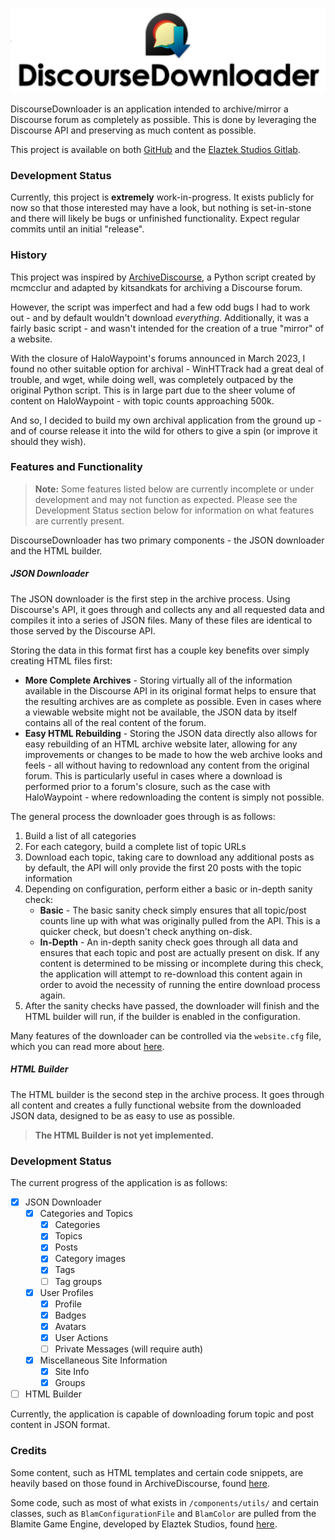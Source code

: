 ![DiscourseDownloader](./_assets/discoursedl_logo_large.png)

DiscourseDownloader is an application intended to archive/mirror a Discourse forum as
completely as possible. This is done by leveraging the Discourse API and preserving
as much content as possible.

This project is available on both [GitHub](https://github.com/haloman30/DiscourseDownloader)
 and the [Elaztek Studios Gitlab](https://gitlab.elaztek.com/haloman30/discoursedownloader).


### Development Status

Currently, this project is **extremely** work-in-progress. It exists publicly for now
so that those interested may have a look, but nothing is set-in-stone and there will likely
be bugs or unfinished functionality. Expect regular commits until an initial "release".

### History

This project was inspired by [ArchiveDiscourse](https://github.com/kitsandkats/ArchiveDiscourse),
a Python script created by mcmcclur and adapted by kitsandkats for archiving a Discourse forum.

However, the script was imperfect and had a few odd bugs I had to work out - and by default wouldn't
download *everything*. Additionally, it was a fairly basic script - and wasn't intended for the
creation of a true "mirror" of a website.

With the closure of HaloWaypoint's forums announced in March 2023, I found no other suitable
option for archival - WinHTTrack had a great deal of trouble, and wget, while doing well, was
completely outpaced by the original Python script. This is in large part due to the sheer volume
of content on HaloWaypoint - with topic counts approaching 500k.

And so, I decided to build my own archival application from the ground up - and of course release
it into the wild for others to give a spin (or improve it should they wish).

### Features and Functionality

> **Note:** Some features listed below are currently incomplete or under development and may
> not function as expected. Please see the Development Status section below for information
> on what features are currently present.

DiscourseDownloader has two primary components - the JSON downloader and the HTML builder.

##### JSON Downloader

The JSON downloader is the first step in the archive process. Using Discourse's API, it goes
through and collects any and all requested data and compiles it into a series of JSON files.
Many of these files are identical to those served by the Discourse API.

Storing the data in this format first has a couple key benefits over simply creating HTML files first:

* **More Complete Archives** - Storing virtually all of the information available in the Discourse
  API in its original format helps to ensure that the resulting archives are as complete as possible.
  Even in cases where a viewable website might not be available, the JSON data by itself contains
  all of the real content of the forum.
* **Easy HTML Rebuilding** - Storing the JSON data directly also allows for easy rebuilding of an
  HTML archive website later, allowing for any improvements or changes to be made to how the web
  archive looks and feels - all without having to redownload any content from the original forum.
  This is particularly useful in cases where a download is performed prior to a forum's closure,
  such as the case with HaloWaypoint - where redownloading the content is simply not possible.

The general process the downloader goes through is as follows:
1. Build a list of all categories
2. For each category, build a complete list of topic URLs
3. Download each topic, taking care to download any additional posts as by default, the API
   will only provide the first 20 posts with the topic information
4. Depending on configuration, perform either a basic or in-depth sanity check:
   * **Basic** - The basic sanity check simply ensures that all topic/post counts line up with what
     was originally pulled from the API. This is a quicker check, but doesn't check anything on-disk.
   * **In-Depth** - An in-depth sanity check goes through all data and ensures that each topic and
     post are actually present on disk. If any content is determined to be missing or incomplete
     during this check, the application will attempt to re-download this content again in order
     to avoid the necessity of running the entire download process again.
5. After the sanity checks have passed, the downloader will finish and the HTML builder will run, if
   the builder is enabled in the configuration.

Many features of the downloader can be controlled via the `website.cfg` file, which you can read
more about [here](https://haloman30.com/projects/discoursedl/docs/?page=config).

##### HTML Builder

The HTML builder is the second step in the archive process. It goes through all content and creates
a fully functional website from the downloaded JSON data, designed to be as easy to use as possible.

> **The HTML Builder is not yet implemented.**

### Development Status

The current progress of the application is as follows:

* [x] JSON Downloader
  * [x] Categories and Topics
    * [x] Categories
    * [x] Topics
    * [x] Posts
    * [x] Category images
    * [x] Tags
    * [ ] Tag groups
  * [x] User Profiles
    * [x] Profile
    * [x] Badges
    * [x] Avatars
    * [x] User Actions
    * [ ] Private Messages (will require auth)
  * [x] Miscellaneous Site Information
    * [x] Site Info
    * [x] Groups
    
* [ ] HTML Builder

Currently, the application is capable of downloading forum topic and post content in JSON format.

### Credits

Some content, such as HTML templates and certain code snippets, are heavily based on those found in
ArchiveDiscourse, found [here](https://github.com/kitsandkats/ArchiveDiscourse).

Some code, such as most of what exists in `/components/utils/` and certain classes, such as
`BlamConfigurationFile` and `BlamColor` are pulled from the Blamite Game Engine, developed by
Elaztek Studios, found [here](https://elaztek.com/projects/blamite).